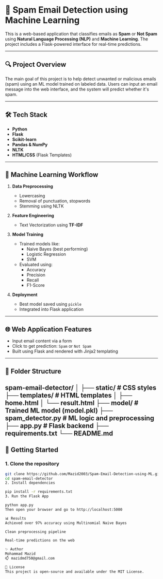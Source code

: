 # 📧 Spam Email Detection using Machine Learning

This is a web-based application that classifies emails as **Spam** or **Not Spam** using **Natural Language Processing (NLP)** and **Machine Learning**. The project includes a Flask-powered interface for real-time predictions.

---

## 🔍 Project Overview

The main goal of this project is to help detect unwanted or malicious emails (spam) using an ML model trained on labeled data. Users can input an email message into the web interface, and the system will predict whether it's spam.

---

## 🛠️ Tech Stack

- **Python**
- **Flask**
- **Scikit-learn**
- **Pandas & NumPy**
- **NLTK**
- **HTML/CSS** (Flask Templates)

---

## 🧠 Machine Learning Workflow

1. **Data Preprocessing**
   - Lowercasing
   - Removal of punctuation, stopwords
   - Stemming using NLTK

2. **Feature Engineering**
   - Text Vectorization using **TF-IDF**

3. **Model Training**
   - Trained models like:
     - Naive Bayes (best performing)
     - Logistic Regression
     - SVM
   - Evaluated using:
     - Accuracy
     - Precision
     - Recall
     - F1-Score

4. **Deployment**
   - Best model saved using `pickle`
   - Integrated into Flask application

---

## 🌐 Web Application Features

- Input email content via a form
- Click to get prediction: `Spam` or `Not Spam`
- Built using Flask and rendered with Jinja2 templating

---

## 📁 Folder Structure

spam-email-detector/
│
├── static/ # CSS styles
├── templates/ # HTML templates
│ ├── home.html
│ └── result.html
├── model/ # Trained ML model (model.pkl)
├── spam_detector.py # ML logic and preprocessing
├── app.py # Flask backend
├── requirements.txt
└── README.md
---

## 🚀 Getting Started

### 1. Clone the repository
```bash
git clone https://github.com/Mazid2003/Spam-Email-Detection-using-ML.git
cd spam-email-detector
2. Install dependencies

pip install -r requirements.txt
3. Run the Flask App

python app.py
Then open your browser and go to http://localhost:5000

📊 Results
Achieved over 97% accuracy using Multinomial Naive Bayes

Clean preprocessing pipeline

Real-time predictions on the web

✨ Author
Mohammad Mazid
📫 mazidmd750@gmail.com

📜 License
This project is open-source and available under the MIT License.


